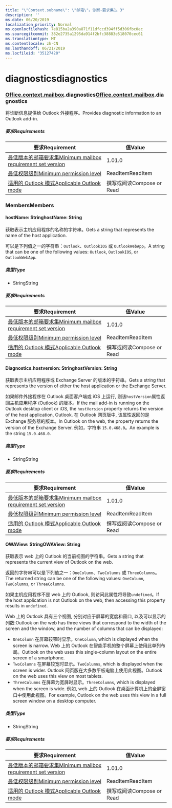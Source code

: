 ```yaml
---
title: "\"Context.subname\": \"邮箱\"。诊断-要求集1。3"
description: ''
ms.date: 06/20/2019
localization_priority: Normal
ms.openlocfilehash: 7e815ba2a390a871f11dfccd394ff5d306fbc0ec
ms.sourcegitcommit: 382e2735a1295da914f2bfc38883e518070cec61
ms.translationtype: MT
ms.contentlocale: zh-CN
ms.lasthandoff: 06/21/2019
ms.locfileid: "35127420"
---
```

# <a name="diagnostics"></a><span data-ttu-id="ad8d5-102">diagnostics</span><span class="sxs-lookup"><span data-stu-id="ad8d5-102">diagnostics</span></span>

### <a name="officeofficemdcontextofficecontextmdmailboxofficecontextmailboxmddiagnostics"></a><span data-ttu-id="ad8d5-103">[Office](Office.md)[.context](Office.context.md)[.mailbox](Office.context.mailbox.md).diagnostics</span><span class="sxs-lookup"><span data-stu-id="ad8d5-103">[Office](Office.md)[.context](Office.context.md)[.mailbox](Office.context.mailbox.md).diagnostics</span></span>

<span data-ttu-id="ad8d5-104">将诊断信息提供给 Outlook 外接程序。</span><span class="sxs-lookup"><span data-stu-id="ad8d5-104">Provides diagnostic information to an Outlook add-in.</span></span>

##### <a name="requirements"></a><span data-ttu-id="ad8d5-105">要求</span><span class="sxs-lookup"><span data-stu-id="ad8d5-105">Requirements</span></span>

|<span data-ttu-id="ad8d5-106">要求</span><span class="sxs-lookup"><span data-stu-id="ad8d5-106">Requirement</span></span>| <span data-ttu-id="ad8d5-107">值</span><span class="sxs-lookup"><span data-stu-id="ad8d5-107">Value</span></span>|
|---|---|
|[<span data-ttu-id="ad8d5-108">最低版本的邮箱要求集</span><span class="sxs-lookup"><span data-stu-id="ad8d5-108">Minimum mailbox requirement set version</span></span>](/office/dev/add-ins/reference/requirement-sets/outlook-api-requirement-sets)| <span data-ttu-id="ad8d5-109">1.0</span><span class="sxs-lookup"><span data-stu-id="ad8d5-109">1.0</span></span>|
|[<span data-ttu-id="ad8d5-110">最低权限级别</span><span class="sxs-lookup"><span data-stu-id="ad8d5-110">Minimum permission level</span></span>](/outlook/add-ins/understanding-outlook-add-in-permissions)| <span data-ttu-id="ad8d5-111">ReadItem</span><span class="sxs-lookup"><span data-stu-id="ad8d5-111">ReadItem</span></span>|
|[<span data-ttu-id="ad8d5-112">适用的 Outlook 模式</span><span class="sxs-lookup"><span data-stu-id="ad8d5-112">Applicable Outlook mode</span></span>](/outlook/add-ins/#extension-points)| <span data-ttu-id="ad8d5-113">撰写或阅读</span><span class="sxs-lookup"><span data-stu-id="ad8d5-113">Compose or Read</span></span>|

### <a name="members"></a><span data-ttu-id="ad8d5-114">Members</span><span class="sxs-lookup"><span data-stu-id="ad8d5-114">Members</span></span>

#### <a name="hostname-string"></a><span data-ttu-id="ad8d5-115">hostName: String</span><span class="sxs-lookup"><span data-stu-id="ad8d5-115">hostName: String</span></span>

<span data-ttu-id="ad8d5-116">获取表示主机应用程序的名称的字符串。</span><span class="sxs-lookup"><span data-stu-id="ad8d5-116">Gets a string that represents the name of the host application.</span></span>

<span data-ttu-id="ad8d5-117">可以是下列值之一的字符串：`Outlook`、`OutlookIOS` 或 `OutlookWebApp`。</span><span class="sxs-lookup"><span data-stu-id="ad8d5-117">A string that can be one of the following values: `Outlook`, `OutlookIOS`, or `OutlookWebApp`.</span></span>

##### <a name="type"></a><span data-ttu-id="ad8d5-118">类型</span><span class="sxs-lookup"><span data-stu-id="ad8d5-118">Type</span></span>

*   <span data-ttu-id="ad8d5-119">String</span><span class="sxs-lookup"><span data-stu-id="ad8d5-119">String</span></span>

##### <a name="requirements"></a><span data-ttu-id="ad8d5-120">要求</span><span class="sxs-lookup"><span data-stu-id="ad8d5-120">Requirements</span></span>

|<span data-ttu-id="ad8d5-121">要求</span><span class="sxs-lookup"><span data-stu-id="ad8d5-121">Requirement</span></span>| <span data-ttu-id="ad8d5-122">值</span><span class="sxs-lookup"><span data-stu-id="ad8d5-122">Value</span></span>|
|---|---|
|[<span data-ttu-id="ad8d5-123">最低版本的邮箱要求集</span><span class="sxs-lookup"><span data-stu-id="ad8d5-123">Minimum mailbox requirement set version</span></span>](/office/dev/add-ins/reference/requirement-sets/outlook-api-requirement-sets)| <span data-ttu-id="ad8d5-124">1.0</span><span class="sxs-lookup"><span data-stu-id="ad8d5-124">1.0</span></span>|
|[<span data-ttu-id="ad8d5-125">最低权限级别</span><span class="sxs-lookup"><span data-stu-id="ad8d5-125">Minimum permission level</span></span>](/outlook/add-ins/understanding-outlook-add-in-permissions)| <span data-ttu-id="ad8d5-126">ReadItem</span><span class="sxs-lookup"><span data-stu-id="ad8d5-126">ReadItem</span></span>|
|[<span data-ttu-id="ad8d5-127">适用的 Outlook 模式</span><span class="sxs-lookup"><span data-stu-id="ad8d5-127">Applicable Outlook mode</span></span>](/outlook/add-ins/#extension-points)| <span data-ttu-id="ad8d5-128">撰写或阅读</span><span class="sxs-lookup"><span data-stu-id="ad8d5-128">Compose or Read</span></span>|

#### <a name="hostversion-string"></a><span data-ttu-id="ad8d5-129">Diagnostics.hostversion: String</span><span class="sxs-lookup"><span data-stu-id="ad8d5-129">hostVersion: String</span></span>

<span data-ttu-id="ad8d5-130">获取表示主机应用程序或 Exchange Server 的版本的字符串。</span><span class="sxs-lookup"><span data-stu-id="ad8d5-130">Gets a string that represents the version of either the host application or the Exchange Server.</span></span>

<span data-ttu-id="ad8d5-131">如果邮件外接程序在 Outlook 桌面客户端或 iOS 上运行, 则该`hostVersion`属性返回主机应用程序 (Outlook) 的版本。</span><span class="sxs-lookup"><span data-stu-id="ad8d5-131">If the mail add-in is running on the Outlook desktop client or iOS, the `hostVersion` property returns the version of the host application, Outlook.</span></span> <span data-ttu-id="ad8d5-132">在 Outlook 网页版中, 该属性返回的是 Exchange 服务器的版本。</span><span class="sxs-lookup"><span data-stu-id="ad8d5-132">In Outlook on the web, the property returns the version of the Exchange Server.</span></span> <span data-ttu-id="ad8d5-133">例如，字符串 `15.0.468.0`。</span><span class="sxs-lookup"><span data-stu-id="ad8d5-133">An example is the string `15.0.468.0`.</span></span>

##### <a name="type"></a><span data-ttu-id="ad8d5-134">类型</span><span class="sxs-lookup"><span data-stu-id="ad8d5-134">Type</span></span>

*   <span data-ttu-id="ad8d5-135">String</span><span class="sxs-lookup"><span data-stu-id="ad8d5-135">String</span></span>

##### <a name="requirements"></a><span data-ttu-id="ad8d5-136">要求</span><span class="sxs-lookup"><span data-stu-id="ad8d5-136">Requirements</span></span>

|<span data-ttu-id="ad8d5-137">要求</span><span class="sxs-lookup"><span data-stu-id="ad8d5-137">Requirement</span></span>| <span data-ttu-id="ad8d5-138">值</span><span class="sxs-lookup"><span data-stu-id="ad8d5-138">Value</span></span>|
|---|---|
|[<span data-ttu-id="ad8d5-139">最低版本的邮箱要求集</span><span class="sxs-lookup"><span data-stu-id="ad8d5-139">Minimum mailbox requirement set version</span></span>](/office/dev/add-ins/reference/requirement-sets/outlook-api-requirement-sets)| <span data-ttu-id="ad8d5-140">1.0</span><span class="sxs-lookup"><span data-stu-id="ad8d5-140">1.0</span></span>|
|[<span data-ttu-id="ad8d5-141">最低权限级别</span><span class="sxs-lookup"><span data-stu-id="ad8d5-141">Minimum permission level</span></span>](/outlook/add-ins/understanding-outlook-add-in-permissions)| <span data-ttu-id="ad8d5-142">ReadItem</span><span class="sxs-lookup"><span data-stu-id="ad8d5-142">ReadItem</span></span>|
|[<span data-ttu-id="ad8d5-143">适用的 Outlook 模式</span><span class="sxs-lookup"><span data-stu-id="ad8d5-143">Applicable Outlook mode</span></span>](/outlook/add-ins/#extension-points)| <span data-ttu-id="ad8d5-144">撰写或阅读</span><span class="sxs-lookup"><span data-stu-id="ad8d5-144">Compose or Read</span></span>|

#### <a name="owaview-string"></a><span data-ttu-id="ad8d5-145">OWAView: String</span><span class="sxs-lookup"><span data-stu-id="ad8d5-145">OWAView: String</span></span>

<span data-ttu-id="ad8d5-146">获取表示 web 上的 Outlook 的当前视图的字符串。</span><span class="sxs-lookup"><span data-stu-id="ad8d5-146">Gets a string that represents the current view of Outlook on the web.</span></span>

<span data-ttu-id="ad8d5-147">返回的字符串可以是下列值之一：`OneColumn`、`TwoColumns` 或 `ThreeColumns`。</span><span class="sxs-lookup"><span data-stu-id="ad8d5-147">The returned string can be one of the following values: `OneColumn`, `TwoColumns`, or `ThreeColumns`.</span></span>

<span data-ttu-id="ad8d5-148">如果主机应用程序不是 web 上的 Outlook, 则访问此属性将导致`undefined`。</span><span class="sxs-lookup"><span data-stu-id="ad8d5-148">If the host application is not Outlook on the web, then accessing this property results in `undefined`.</span></span>

<span data-ttu-id="ad8d5-149">Web 上的 Outlook 具有三个视图, 分别对应于屏幕的宽度和窗口, 以及可以显示的列数:</span><span class="sxs-lookup"><span data-stu-id="ad8d5-149">Outlook on the web has three views that correspond to the width of the screen and the window, and the number of columns that can be displayed:</span></span>

*   <span data-ttu-id="ad8d5-150">`OneColumn` 在屏幕较窄时显示。</span><span class="sxs-lookup"><span data-stu-id="ad8d5-150">`OneColumn`, which is displayed when the screen is narrow.</span></span> <span data-ttu-id="ad8d5-151">Web 上的 Outlook 在智能手机的整个屏幕上使用此单列布局。</span><span class="sxs-lookup"><span data-stu-id="ad8d5-151">Outlook on the web uses this single-column layout on the entire screen of a smartphone.</span></span>
*   <span data-ttu-id="ad8d5-152">`TwoColumns` 在屏幕较宽时显示。</span><span class="sxs-lookup"><span data-stu-id="ad8d5-152">`TwoColumns`, which is displayed when the screen is wider.</span></span> <span data-ttu-id="ad8d5-153">Outlook 网页版在大多数平板电脑上使用此视图。</span><span class="sxs-lookup"><span data-stu-id="ad8d5-153">Outlook on the web uses this view on most tablets.</span></span>
*   <span data-ttu-id="ad8d5-154">`ThreeColumns` 在屏幕为宽屏时显示。</span><span class="sxs-lookup"><span data-stu-id="ad8d5-154">`ThreeColumns`, which is displayed when the screen is wide.</span></span> <span data-ttu-id="ad8d5-155">例如, web 上的 Outlook 在桌面计算机上的全屏窗口中使用此视图。</span><span class="sxs-lookup"><span data-stu-id="ad8d5-155">For example, Outlook on the web uses this view in a full screen window on a desktop computer.</span></span>

##### <a name="type"></a><span data-ttu-id="ad8d5-156">类型</span><span class="sxs-lookup"><span data-stu-id="ad8d5-156">Type</span></span>

*   <span data-ttu-id="ad8d5-157">String</span><span class="sxs-lookup"><span data-stu-id="ad8d5-157">String</span></span>

##### <a name="requirements"></a><span data-ttu-id="ad8d5-158">要求</span><span class="sxs-lookup"><span data-stu-id="ad8d5-158">Requirements</span></span>

|<span data-ttu-id="ad8d5-159">要求</span><span class="sxs-lookup"><span data-stu-id="ad8d5-159">Requirement</span></span>| <span data-ttu-id="ad8d5-160">值</span><span class="sxs-lookup"><span data-stu-id="ad8d5-160">Value</span></span>|
|---|---|
|[<span data-ttu-id="ad8d5-161">最低版本的邮箱要求集</span><span class="sxs-lookup"><span data-stu-id="ad8d5-161">Minimum mailbox requirement set version</span></span>](/office/dev/add-ins/reference/requirement-sets/outlook-api-requirement-sets)| <span data-ttu-id="ad8d5-162">1.0</span><span class="sxs-lookup"><span data-stu-id="ad8d5-162">1.0</span></span>|
|[<span data-ttu-id="ad8d5-163">最低权限级别</span><span class="sxs-lookup"><span data-stu-id="ad8d5-163">Minimum permission level</span></span>](/outlook/add-ins/understanding-outlook-add-in-permissions)| <span data-ttu-id="ad8d5-164">ReadItem</span><span class="sxs-lookup"><span data-stu-id="ad8d5-164">ReadItem</span></span>|
|[<span data-ttu-id="ad8d5-165">适用的 Outlook 模式</span><span class="sxs-lookup"><span data-stu-id="ad8d5-165">Applicable Outlook mode</span></span>](/outlook/add-ins/#extension-points)| <span data-ttu-id="ad8d5-166">撰写或阅读</span><span class="sxs-lookup"><span data-stu-id="ad8d5-166">Compose or Read</span></span>|
